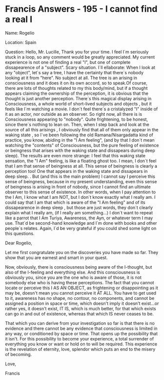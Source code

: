 # Francis Answers - 195 - I cannot find a real I

Name: Rogelio

Location: Spain

Question: Hello, Mr. Lucille, Thank you for your time. I feel I´m seriously stuck in a loop, so any comment would be greatly appreciated. My current experience is not one of finding a real "I", but one of complete dissapearence of a "subject". Scary situation. I´ll ellaborate: When I look at any "object", let´s say a tree, I have the certainty that there´s nobody looking at it from "here". No subject at all. The tree is an arising in consciousness and it does it on its own accord, so to speak.Of course, there are lots of thoughts related to my this body/mind, but if a thought appears claiming the ownership of the perception, it is obvious that the thought is just another perception. There´s this magical display arising in Consciousness, a whole world of short-lived subjects and objects , but it feels like I´m watching a movie. I don´t feel there´s a cristalyzed "I" inside of it as an actor, nor outside as an observer. So right now, all there is is Consciousness appearing to "nobody". Quite frightening, to be honest, since there´s nothing to lean on. Then, when I step back and look at the source of all this arisings , I obviously find that all of them only appear in the waking state , so I´ve been following the old Ramana/Nisargadatta kind of practice, you know, abiding in the "I Am feeling", (and by that I don´t mean watching the "contents" of Consciousness, but the pure feeling of existence or beingness that arises with the waking state and dissapears during deep sleep). The results are even more strange: I feel that this waking state sensation, the "I Am" feeling, is like a floating ghost too. I mean, I don´t feel that I am that sense of beingness at all. This sense of beingness is clearly a perception too! One that appears in the waking state and dissapears in deep sleep. . But (and this is the main problem) I cannot say I perceive this sense of beingness, because in my present understanding, even this sense of beingness is arising in front of nobody, since I cannot find an ultimate observer to this sense of existence. In other words, when I pay attention to the I Am, I know what I am NOT, but I don´t know exactly what I really am. I could say that I am that which is aware of the "I Am feeling" and of its dissapearence in deep sleep , but those are just words, they don´t clearly explain what I really am, (if I really am something...) I don´t want to repeat like a parrot that I Am Turiya, Awareness, the Ayn, or whatever term I may use. That´d be second-hand knowledge and I´m done with books and other people´s relates. Again, I´d be very grateful if you could shed some light on this questions.

Dear Rogelio,

Let me first congratulate you on the discoveries you have made so far. They show that you are earnest and smart in your quest.

Now, obviously, there is consciousness being aware of the I-thought, but also of the I-feeling and everything else. And this consciousness is obviously you, since you are the one who is aware of those, it is not somebody else who is having these perceptions. The fact that you cannot locate or perceive this I AS AN OBJECT, as frightening or disappointing as it may be, doesn't mean you cannot perceive it AT ALL. You have to get used to it, awareness has no shape, no contour, no components, and cannot be assigned a position in space or time, which doesn't imply it doesn't exist...or rather yes, it doesn't exist, IT IS, which is much better, for that which exists can go in and out of existence, whereas that which IS never ceases to be.

That which you can derive from your investigation so far is that there is no evidence and there cannot be any evidence that consciousness is limited in any way, or conditioned by space or time. That opens up the possibility that it isn't. For this possibility to become your experience, a total surrender of everything you know or want or hold on to will be required. This experience is the revelation of eternity, love, splendor which puts an end to the misery of becoming.

Love,

Francis

